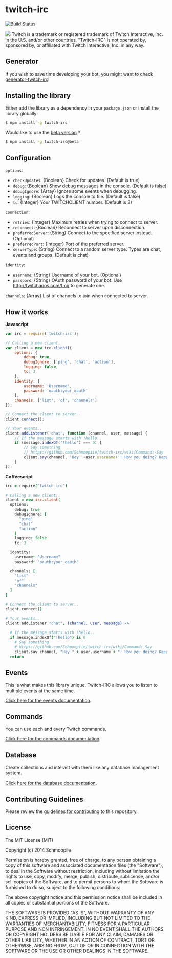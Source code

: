 # twitch-irc
[![Build Status](https://secure.travis-ci.org/Schmoopiie/twitch-irc.png?branch=master)](https://travis-ci.org/Schmoopiie/twitch-irc)

![](http://i.imgur.com/7PMEvN5.png)
Twitch is a trademark or registered trademark of Twitch Interactive, Inc. in the U.S. and/or other countries. "Twitch-IRC" is not operated by, sponsored by, or affiliated with Twitch Interactive, Inc. in any way.

## Generator

If you wish to save time developing your bot, you might want to check [generator-twitch-irc](https://github.com/Schmoopiie/generator-twitch-irc)!

## Installing the library

Either add the library as a dependency in your ``package.json`` or install the library globally:

```bash
$ npm install -g twitch-irc
```

Would like to use the [beta version](https://github.com/Schmoopiie/twitch-irc/tree/1.0.6b) ?

```bash
$ npm install -g twitch-irc@beta
```

## Configuration

``options``:
- ``checkUpdates``: {Boolean} Check for updates. (Default is true)
- ``debug``: {Boolean} Show debug messages in the console. (Default is false)
- ``debugIgnore``: {Array} Ignore some events when debugging.
- ``logging``: {Boolean} Logs the console to file. (Default is false)
- ``tc``: {Integer} Your TWITCHCLIENT number. (Default is 3)

``connection``:
- ``retries``: {Integer} Maximum retries when trying to connect to server.
- ``reconnect``: {Boolean} Reconnect to server upon disconnection.
- ``preferredServer``: {String} Connect to the specified server instead. (Optional)
- ``preferredPort``: {Integer} Port of the preferred server.
- ``serverType``: {String} Connect to a random server type. Types are chat, events and groups. (Default is chat)

``identity``:
- ``username``: {String} Username of your bot. (Optional)
- ``passpord``: {String} OAuth password of your bot. Use http://twitchapps.com/tmi/ to generate one.

``channels``: {Array} List of channels to join when connected to server.

## How it works

**Javascript**
```javascript
var irc = require('twitch-irc');

// Calling a new client..
var client = new irc.client({
    options: {
        debug: true,
        debugIgnore: ['ping', 'chat', 'action'],
        logging: false,
        tc: 3
    },
    identity: {
        username: 'Username',
        password: 'oauth:your_oauth'
    },
    channels: ['list', 'of', 'channels']
});

// Connect the client to server..
client.connect();

// Your events..
client.addListener('chat', function (channel, user, message) {
    // If the message starts with !hello..
    if (message.indexOf('!hello') === 0) {
        // Say something
        // https://github.com/Schmoopiie/twitch-irc/wiki/Command:-Say
        client.say(channel, 'Hey '+user.username+'! How you doing? Kappa');
    }
});
```

**Coffeescript**
```coffeescript
irc = require("twitch-irc")

# Calling a new client..
client = new irc.client(
  options:
    debug: true
    debugIgnore: [
      "ping"
      "chat"
      "action"
    ]
    logging: false
    tc: 3

  identity:
    username: "Username"
    password: "oauth:your_oauth"

  channels: [
    "list"
    "of"
    "channels"
  ]
)

# Connect the client to server..
client.connect()

# Your events..
client.addListener "chat", (channel, user, message) ->
  
  # If the message starts with !hello..
  if message.indexOf("!hello") is 0
    # Say something
    # https://github.com/Schmoopiie/twitch-irc/wiki/Command:-Say
    client.say channel, "Hey " + user.username + "! How you doing? Kappa"
  return
```

## Events

This is what makes this library unique. Twitch-IRC allows you to listen to multiple events at the same time.

[Click here for the events documentation](https://github.com/Schmoopiie/twitch-irc/wiki/Events).

## Commands

You can use each and every Twitch commands.

[Click here for the commands documentation](https://github.com/Schmoopiie/twitch-irc/wiki/Commands).

## Database

Create collections and interact with them like any database management system.

[Click here for the database documentation](https://github.com/Schmoopiie/twitch-irc/wiki/Database).

## Contributing Guidelines

Please review the [guidelines for contributing](https://github.com/Schmoopiie/twitch-irc/wiki/Contributing) to this repository.

## License

The MIT License (MIT)

Copyright (c) 2014 Schmoopiie

Permission is hereby granted, free of charge, to any person obtaining a copy
of this software and associated documentation files (the "Software"), to deal
in the Software without restriction, including without limitation the rights
to use, copy, modify, merge, publish, distribute, sublicense, and/or sell
copies of the Software, and to permit persons to whom the Software is
furnished to do so, subject to the following conditions:

The above copyright notice and this permission notice shall be included in
all copies or substantial portions of the Software.

THE SOFTWARE IS PROVIDED "AS IS", WITHOUT WARRANTY OF ANY KIND, EXPRESS OR
IMPLIED, INCLUDING BUT NOT LIMITED TO THE WARRANTIES OF MERCHANTABILITY,
FITNESS FOR A PARTICULAR PURPOSE AND NON INFRINGEMENT. IN NO EVENT SHALL THE
AUTHORS OR COPYRIGHT HOLDERS BE LIABLE FOR ANY CLAIM, DAMAGES OR OTHER
LIABILITY, WHETHER IN AN ACTION OF CONTRACT, TORT OR OTHERWISE, ARISING FROM,
OUT OF OR IN CONNECTION WITH THE SOFTWARE OR THE USE OR OTHER DEALINGS IN
THE SOFTWARE.
